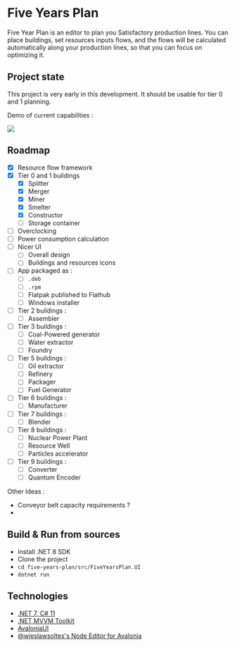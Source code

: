 # Five Years Plan

Five Year Plan is an editor to plan you Satisfactory production lines. You can place buildings, set resources inputs flows, and the flows will be calculated automatically along your production lines, so that you can focus on optimizing it.

## Project state

This project is very early in this development. It should be usable for tier 0 and 1 planning.

Demo of current capabilities : 

![](images/five-years-plan.gif)

## Roadmap

- [x] Resource flow framework
- [x] Tier 0 and 1 buildings
  - [x] Splitter
  - [x] Merger
  - [x] Miner
  - [x] Smelter
  - [x] Constructor
  - [ ] Storage container
- [ ] Overclocking
- [ ] Power consumption calculation
- [ ] Nicer UI
  - [ ] Overall design
  - [ ] Buildings and resources icons
- [ ] App packaged as :
  - [ ] `.deb`
  - [ ] `.rpm`
  - [ ] Flatpak published to Flathub
  - [ ] Windows installer
- [ ] Tier 2 buildings :
  - [ ] Assembler
- [ ] Tier 3 buildings :
  - [ ] Coal-Powered generator
  - [ ] Water extractor
  - [ ] Foundry
- [ ] Tier 5 buildings :
  - [ ] Oil extractor
  - [ ] Refinery
  - [ ] Packager
  - [ ] Fuel Generator
- [ ] Tier 6 buildings :
  - [ ] Manufacturer
- [ ] Tier 7 buildings :
  - [ ] Blender
- [ ] Tier 8 buildings :
  - [ ] Nuclear Power Plant
  - [ ] Resource Well
  - [ ] Particles accelerator
- [ ] Tier 9 buildings :
  - [ ] Converter
  - [ ] Quantum Encoder

Other Ideas : 

- Conveyor belt capacity requirements ?
- 

## Build & Run from sources

- Install .NET 8 SDK
- Clone the project
- `cd five-years-plan/src/FiveYearsPlan.UI`
- `dotnet run`

## Technologies

- [.NET 7, C# 11](https://dotnet.microsoft.com/en-us/)
- [.NET MVVM Toolkit](https://github.com/CommunityToolkit/dotnet)
- [AvaloniaUI](https://avaloniaui.net/)
- [@wieslawsoltes's Node Editor for Avalonia](https://github.com/wieslawsoltes/NodeEditor)